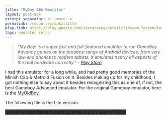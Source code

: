```yaml
---
title: "MyBoy GBA-Emulator"
layout: post-apk
excerpt_separator: <!--more-->
permalink: /resources/apk/:title
play-link: https://play.google.com/store/apps/details?id=com.fastemulator.gbafree
tags: emulator retro
---
```


> _"My Boy! is a super fast and full-featured emulator to run GameBoy Advance games on the broadest range of Android devices, from very low-end phones to modern tablets. It emulates nearly all aspects of the real hardware correctly." - <a href="https://play.google.com/store/apps/details?id=com.fastemulator.gbafree" target="_blank">Play Store</a>_

I had this emulator for a long while, and had pretty good memories of the Minish Cap & Metroid Fusion on it. Besides making up for my childhood, I got nothing else to say about it besides recognizing this as one of, if not, the best Gameboy Advanced emulator. For the original Gameboy emulator, here is the [MyOldBoy](https://arifhamed.com/resources/apk/MyOldBoy-GBA-Emulator).

<span ondblclick="document.getElementById('paid').style.display='inline'">The following file is the Lite version.</span>

<div class="text-center">
    <a class="btn btn-dark btn-block w-100" onclick='apk("com.fastemulator.gbafree_1.8.0.1.apk")' target="_blank" style="text-decoration: none; background-color: #333;"> Download <b>com.fastemulator.gbafree_1.8.0.1.apk</b> (1.71 MB)</a><br>
    <a id="paid" class="btn btn-dark btn-block w-100" onclick='apk("com.fastemulator.gba_1.8.0.apk")' target="_blank" style="text-decoration: none; background-color: #333; display: none;"> Download <b>com.fastemulator.gba_1.8.0.apk</b> (1.77 MB)</a>
</div>
